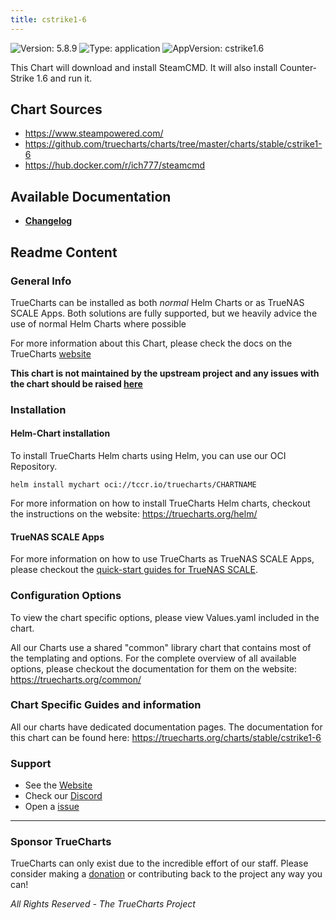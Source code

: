 ```yaml
---
title: cstrike1-6
---
```


![Version: 5.8.9](https://img.shields.io/badge/Version-5.8.9-informational?style=flat-square) ![Type: application](https://img.shields.io/badge/Type-application-informational?style=flat-square) ![AppVersion: cstrike1.6](https://img.shields.io/badge/AppVersion-cstrike1.6-informational?style=flat-square)

This Chart will download and install SteamCMD. It will also install Counter-Strike 1.6 and run it.

## Chart Sources

- https://www.steampowered.com/
- https://github.com/truecharts/charts/tree/master/charts/stable/cstrike1-6
- https://hub.docker.com/r/ich777/steamcmd

## Available Documentation

- [**Changelog**](./md)

## Readme Content


### General Info

TrueCharts can be installed as both _normal_ Helm Charts or as TrueNAS SCALE Apps.
Both solutions are fully supported, but we heavily advice the use of normal Helm Charts where possible

For more information about this Chart, please check the docs on the TrueCharts [website](https://truecharts.org/charts/stable/cstrike1-6)

**This chart is not maintained by the upstream project and any issues with the chart should be raised [here](https://github.com/truecharts/charts/issues/new/choose)**

### Installation

#### Helm-Chart installation

To install TrueCharts Helm charts using Helm, you can use our OCI Repository.

`helm install mychart oci://tccr.io/truecharts/CHARTNAME`

For more information on how to install TrueCharts Helm charts, checkout the instructions on the website: https://truecharts.org/helm/


#### TrueNAS SCALE Apps

For more information on how to use TrueCharts as TrueNAS SCALE Apps, please checkout the [quick-start guides for TrueNAS SCALE](https://truecharts.org/scale/guides/scale-intro).

### Configuration Options

To view the chart specific options, please view Values.yaml included in the chart.

All our Charts use a shared "common" library chart that contains most of the templating and options.
For the complete overview of all available options, please checkout the documentation for them on the website: https://truecharts.org/common/

### Chart Specific Guides and information

All our charts have dedicated documentation pages.
The documentation for this chart can be found here:
https://truecharts.org/charts/stable/cstrike1-6

### Support


- See the [Website](https://truecharts.org)
- Check our [Discord](https://discord.gg/tVsPTHWTtr)
- Open a [issue](https://github.com/truecharts/charts/issues/new/choose)

---

### Sponsor TrueCharts

TrueCharts can only exist due to the incredible effort of our staff.
Please consider making a [donation](https://truecharts.org/general/sponsor) or contributing back to the project any way you can!

_All Rights Reserved - The TrueCharts Project_

